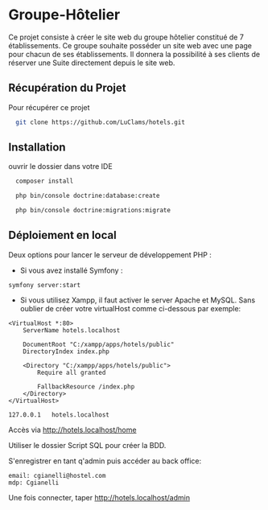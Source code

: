 
# Groupe-Hôtelier

Ce projet consiste à créer le site web du groupe hôtelier constitué de 7 établissements. Ce groupe souhaite posséder un site web avec une page pour chacun de ses établissements. 
Il donnera la possibilité à ses clients de réserver une Suite directement depuis le site web.

## Récupération du Projet

Pour récupérer ce projet 

```bash
  git clone https://github.com/LuClams/hotels.git
```


## Installation

ouvrir le dossier dans votre IDE

```bash 
  composer install

  php bin/console doctrine:database:create

  php bin/console doctrine:migrations:migrate
```
    
## Déploiement en local

Deux options pour lancer le serveur de développement PHP :
- Si vous avez installé Symfony :
```
symfony server:start
```

- Si vous utilisez Xampp, il faut activer le server Apache et MySQL.
Sans oublier de créer votre virtualHost comme ci-dessous par exemple:
```
<VirtualHost *:80>
    ServerName hotels.localhost

    DocumentRoot "C:/xampp/apps/hotels/public"
    DirectoryIndex index.php

    <Directory "C:/xampp/apps/hotels/public">
        Require all granted

        FallbackResource /index.php
    </Directory>
</VirtualHost>
```
```
127.0.0.1	hotels.localhost
```
Accès via http://hotels.localhost/home

Utiliser le dossier Script SQL pour créer la BDD.

S'enregistrer en tant q'admin puis accéder au back office:
```
email: cgianelli@hostel.com
mdp: Cgianelli
```
Une fois connecter, taper http://hotels.localhost/admin
